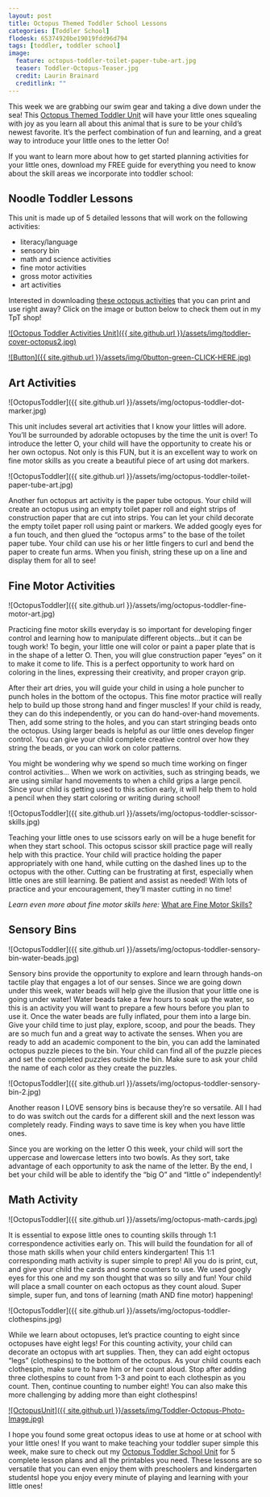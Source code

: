 ```yaml
---
layout: post
title: Octopus Themed Toddler School Lessons
categories: [Toddler School]
flodesk: 65374920be19019fdd96d794
tags: [toddler, toddler school]
image:
  feature: octopus-toddler-toilet-paper-tube-art.jpg
  teaser: Toddler-Octopus-Teaser.jpg
  credit: Laurin Brainard
  creditlink: ""
---
```

This week we are grabbing our swim gear and taking a dive down under the sea! This [Octopus Themed Toddler Unit](https://www.teacherspayteachers.com/Product/Toddler-Activities-Lesson-Plans-Octopus-Preschool-Curriculum-Letter-O-4682918?st=5755ae47d6e6385296c92b5e58df441e&utm_source=PB%20Blog&utm_campaign=Octopus%20Text%20Click) will have your little ones squealing with joy as you learn all about this animal that is sure to be your child’s newest favorite. It’s the perfect combination of fun and learning, and a great way to introduce your little ones to the letter Oo! 

If you want to learn more about how to get started planning activities for your little ones, download my FREE guide for everything you need to know about the skill areas we incorporate into toddler school:

<div id="fd-form-65374920be19019fdd96d794"></div>
<script>
  window.fd('form', {
    formId: '65374920be19019fdd96d794',
    containerEl: '#fd-form-65374920be19019fdd96d794'
  });
</script>

## Noodle Toddler Lessons

This unit is made up of 5 detailed lessons that will work on the following activities:
- literacy/language 
- sensory bin 
- math and science activities
- fine motor activities
- gross motor activities
- art activities 

Interested in downloading [these octopus activities](https://www.teacherspayteachers.com/Product/Octopus-Toddler-Activities-Curriculum-2-to-3-Year-Old-Preschool-Lesson-Plans-4682918?utm_source=PB%20Blog&utm_campaign=Octopus%20Toddler%20Unit%20Cover) that you can print and use right away? Click on the image or button below to check them out in my TpT shop! 
 
[![Octopus Toddler Activities Unit]({{ site.github.url }}/assets/img/toddler-cover-octopus2.jpg)](https://www.teacherspayteachers.com/Product/Octopus-Toddler-Activities-Curriculum-2-to-3-Year-Old-Preschool-Lesson-Plans-4682918?utm_source=PB%20Blog&utm_campaign=Octopus%20Toddler%20Unit%20Cover)
 
[![Button]({{ site.github.url }}/assets/img/0button-green-CLICK-HERE.jpg)](https://www.teacherspayteachers.com/Product/Octopus-Toddler-Activities-Curriculum-2-to-3-Year-Old-Preschool-Lesson-Plans-4682918?utm_source=PB%20Blog&utm_campaign=Octopus%20Toddler%20Unit%20Cover)

## Art Activities 

![OctopusToddler]({{ site.github.url }}/assets/img/octopus-toddler-dot-marker.jpg)

This unit includes several art activities that I know your littles will adore. You’ll be surrounded by adorable octopuses by the time the unit is over! To introduce the letter O, your child will have the opportunity to create his or her own octopus. Not only is this FUN, but it is an excellent way to work on fine motor skills as you create a beautiful piece of art using dot markers. 

![OctopusToddler]({{ site.github.url }}/assets/img/octopus-toddler-toilet-paper-tube-art.jpg)

Another fun octopus art activity is the paper tube octopus. Your child will create an octopus using an empty toilet paper roll and eight strips of construction paper that are cut into strips. You can let your child decorate the empty toilet paper roll using paint or markers. We added googly eyes for a fun touch, and then glued the “octopus arms” to the base of the toilet paper tube. Your child can use his or her little fingers to curl and bend the paper to create fun arms. When you finish, string these up on a line and display them for all to see!

## Fine Motor Activities 

![OctopusToddler]({{ site.github.url }}/assets/img/octopus-toddler-fine-motor-art.jpg)

Practicing fine motor skills everyday is so important for developing finger control and learning how to manipulate different objects...but it can be tough work! To begin, your little one will color or paint a paper plate that is in the shape of a letter O. Then, you will glue construction paper “eyes” on it to make it come to life. This is a perfect opportunity to work hard on coloring in the lines, expressing their creativity, and proper crayon grip. 

After their art dries, you will guide your child in using a hole puncher to punch holes in the bottom of the octopus. This fine motor practice will really help to build up those strong hand and finger muscles! If your child is ready, they can do this independently, or you can do hand-over-hand movements. Then, add some string to the holes, and you can start stringing beads onto the octopus. Using larger beads is helpful as our little ones develop finger control. You can give your child complete creative control over how they string the beads, or you can work on color patterns. 

You might be wondering why we spend so much time working on finger control activities… When we work on activities, such as stringing beads, we are using similar hand movements to when a child grips a large pencil. Since your child is getting used to this action early, it will help them to hold a pencil when they start coloring or writing during school!

![OctopusToddler]({{ site.github.url }}/assets/img/octopus-toddler-scissor-skills.jpg)

Teaching your little ones to use scissors early on will be a huge benefit for when they start school. This octopus scissor skill practice page will really help with this practice. Your child will practice holding the paper appropriately with one hand, while cutting on the dashed lines up to the octopus with the other. Cutting can be frustrating at first, especially when little ones are still learning. Be patient and assist as needed! With lots of practice and your encouragement, they’ll master cutting in no time! 

_Learn even more about fine motor skills here:_ [What are Fine Motor Skills?](https://theprimarybrain.com/fine%20motor%20skills/2024/01/25/What-Are-Fine-Motor-Skills/)

## Sensory Bins 

![OctopusToddler]({{ site.github.url }}/assets/img/octopus-toddler-sensory-bin-water-beads.jpg)

Sensory bins provide the opportunity to explore and learn through hands-on tactile play that engages a lot of our senses. Since we are going down under this week, water beads will help give the illusion that your little one is going under water! Water beads take a few hours to soak up the water, so this is an activity you will want to prepare a few hours before you plan to use it. Once the water beads are fully inflated, pour them into a large bin. Give your child time to just play, explore, scoop, and pour the beads. They are so much fun and a great way to activate the senses. 
When you are ready to add an academic component to the bin, you can add the laminated octopus puzzle pieces to the bin. Your child can find all of the puzzle pieces and set the completed puzzles outside the bin. Make sure to ask your child the name of each color as they create the puzzles. 

![OctopusToddler]({{ site.github.url }}/assets/img/octopus-toddler-sensory-bin-2.jpg)

Another reason I LOVE sensory bins is because they’re so versatile. All I had to do was switch out the cards for a different skill and the next lesson was completely ready. Finding ways to save time is key when you have little ones. 

Since you are working on the letter O this week, your child will sort the uppercase and lowercase letters into two bowls. As they sort, take advantage of each opportunity to ask the name of the letter. By the end, I bet your child will be able to identify the “big O” and “little o” independently!

## Math Activity 

![OctopusToddler]({{ site.github.url }}/assets/img/octopus-math-cards.jpg)

It is essential to expose little ones to counting skills through 1:1 correspondence activities early on. This will build the foundation for all of those math skills when your child enters kindergarten!  This 1:1 corresponding math activity is super simple to prep! All you do is print, cut, and give your child the cards and some counters to use. We used googly eyes for this one and my son thought that was so silly and fun! Your child will place a small counter on each octopus as they count aloud. Super simple, super fun, and tons of learning (math AND fine motor) happening! 

![OctopusToddler]({{ site.github.url }}/assets/img/octopus-toddler-clothespins.jpg)

While we learn about octopuses, let’s practice counting to eight since octopuses have eight legs! For this counting activity, your child can decorate an octopus with art supplies. Then, they can add eight octopus “legs” (clothespins) to the bottom of the octopus. As your child counts each clothespin, make sure to have him or her count aloud. Stop after adding three clothespins to count from 1-3 and point to each clothespin as you count. Then, continue counting to number eight! You can also make this more challenging by adding more than eight clothespins! 

[![OctopusUnit]({{ site.github.url }}/assets/img/Toddler-Octopus-Photo-Image.jpg)](https://www.teacherspayteachers.com/Product/Toddler-Activities-Lesson-Plans-Octopus-Preschool-Curriculum-Letter-O-4682918?st=5755ae47d6e6385296c92b5e58df441e&utm_source=PB%20Blog&utm_campaign=Photo%20Click)

I hope you found some great octopus ideas to use at home or at school with your little ones! If you want to make teaching your toddler super simple this week, make sure to check out my [Octopus Toddler School Unit](https://www.teacherspayteachers.com/Product/Toddler-Activities-Lesson-Plans-Octopus-Preschool-Curriculum-Letter-O-4682918?st=5755ae47d6e6385296c92b5e58df441e&utm_source=PB%20Blog&utm_campaign=Octopus%20Text%20Click) for 5 complete lesson plans and all the printables you need. These lessons are so versatile that you can even enjoy them with preschoolers and kindergarten studentsI hope you enjoy every minute of playing and learning with your little ones!
